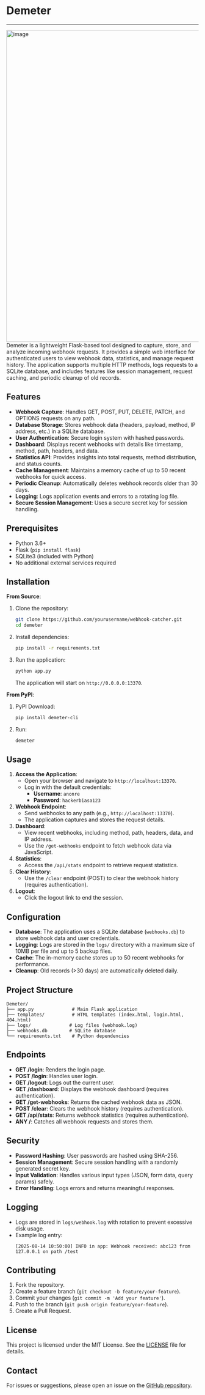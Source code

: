 # Demeter
-----

<img width="600" height="816" alt="image" src="https://github.com/user-attachments/assets/1e7d269f-8419-4d01-9161-c7827900b2e2" /><br>
Demeter is a lightweight Flask-based tool designed to capture, store, and analyze incoming webhook requests. It provides a simple web interface for authenticated users to view webhook data, statistics, and manage request history. The application supports multiple HTTP methods, logs requests to a SQLite database, and includes features like session management, request caching, and periodic cleanup of old records.

## Features
- **Webhook Capture**: Handles GET, POST, PUT, DELETE, PATCH, and OPTIONS requests on any path.
- **Database Storage**: Stores webhook data (headers, payload, method, IP address, etc.) in a SQLite database.
- **User Authentication**: Secure login system with hashed passwords.
- **Dashboard**: Displays recent webhooks with details like timestamp, method, path, headers, and data.
- **Statistics API**: Provides insights into total requests, method distribution, and status counts.
- **Cache Management**: Maintains a memory cache of up to 50 recent webhooks for quick access.
- **Periodic Cleanup**: Automatically deletes webhook records older than 30 days.
- **Logging**: Logs application events and errors to a rotating log file.
- **Secure Session Management**: Uses a secure secret key for session handling.

## Prerequisites
- Python 3.6+
- Flask (`pip install flask`)
- SQLite3 (included with Python)
- No additional external services required

## Installation
**From Source**:

1. Clone the repository:
   ```bash
   git clone https://github.com/yourusername/webhook-catcher.git
   cd demeter
   ```
2. Install dependencies:
   ```bash
   pip install -r requirements.txt
   ```
3. Run the application:
   ```bash
   python app.py
   ```
   The application will start on `http://0.0.0.0:13370`.

**From PyPI**:
1. PyPI Download:
   ```bash
   pip install demeter-cli
   ```
2. Run:
   ```bash
   demeter
   ```
   
## Usage
1. **Access the Application**:
   - Open your browser and navigate to `http://localhost:13370`.
   - Log in with the default credentials:
     - **Username**: `anonre`
     - **Password**: `hackerbiasa123`
2. **Webhook Endpoint**:
   - Send webhooks to any path (e.g., `http://localhost:13370`).
   - The application captures and stores the request details.
3. **Dashboard**:
   - View recent webhooks, including method, path, headers, data, and IP address.
   - Use the `/get-webhooks` endpoint to fetch webhook data via JavaScript.
4. **Statistics**:
   - Access the `/api/stats` endpoint to retrieve request statistics.
5. **Clear History**:
   - Use the `/clear` endpoint (POST) to clear the webhook history (requires authentication).
6. **Logout**:
   - Click the logout link to end the session.

## Configuration
- **Database**: The application uses a SQLite database (`webhooks.db`) to store webhook data and user credentials.
- **Logging**: Logs are stored in the `logs/` directory with a maximum size of 10MB per file and up to 5 backup files.
- **Cache**: The in-memory cache stores up to 50 recent webhooks for performance.
- **Cleanup**: Old records (>30 days) are automatically deleted daily.

## Project Structure
```
Demeter/
├── app.py              # Main Flask application
├── templates/          # HTML templates (index.html, login.html, 404.html)
├── logs/              # Log files (webhook.log)
├── webhooks.db        # SQLite database
└── requirements.txt    # Python dependencies
```

## Endpoints
- **GET /login**: Renders the login page.
- **POST /login**: Handles user login.
- **GET /logout**: Logs out the current user.
- **GET /dashboard**: Displays the webhook dashboard (requires authentication).
- **GET /get-webhooks**: Returns the cached webhook data as JSON.
- **POST /clear**: Clears the webhook history (requires authentication).
- **GET /api/stats**: Returns webhook statistics (requires authentication).
- **ANY /<path>**: Catches all webhook requests and stores them.

## Security
- **Password Hashing**: User passwords are hashed using SHA-256.
- **Session Management**: Secure session handling with a randomly generated secret key.
- **Input Validation**: Handles various input types (JSON, form data, query params) safely.
- **Error Handling**: Logs errors and returns meaningful responses.

## Logging
- Logs are stored in `logs/webhook.log` with rotation to prevent excessive disk usage.
- Example log entry:
  ```
  [2025-08-14 10:50:00] INFO in app: Webhook received: abc123 from 127.0.0.1 on path /test
  ```

## Contributing
1. Fork the repository.
2. Create a feature branch (`git checkout -b feature/your-feature`).
3. Commit your changes (`git commit -m 'Add your feature'`).
4. Push to the branch (`git push origin feature/your-feature`).
5. Create a Pull Request.

## License
This project is licensed under the MIT License. See the [LICENSE](LICENSE) file for details.

## Contact
For issues or suggestions, please open an issue on the [GitHub repository](https://github.com/yourusername/webhook-catcher).
